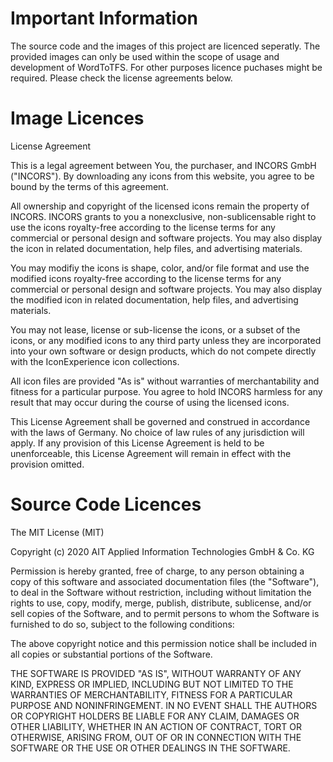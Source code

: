 # Important Information
The source code and the images of this project are licenced seperatly.
The provided images can only be used within the scope of usage and development of WordToTFS.
For other purposes licence puchases might be required.
Please check the license agreements below.

# Image Licences
License Agreement

This is a legal agreement between You, the purchaser, and INCORS GmbH
("INCORS"). By downloading any icons from this website, you agree to be bound
by the terms of this agreement.

All ownership and copyright of the licensed icons remain the property of
INCORS. INCORS grants to you a nonexclusive, non-sublicensable right to use
the icons royalty-free according to the license terms for any commercial or
personal design and software projects. You may also display the icon in
related documentation, help files, and advertising materials.

You may modifiy the icons is shape, color, and/or file format and use the
modified icons royalty-free according to the license terms for any commercial
or personal design and software projects. You may also display the modified
icon in related documentation, help files, and advertising materials.

You may not lease, license or sub-license the icons, or a subset of the icons,
or any modified icons to any third party unless they are incorporated into
your own software or design products, which do not compete directly with the
IconExperience icon collections.

All icon files are provided "As is" without warranties of merchantability and
fitness for a particular purpose. You agree to hold INCORS harmless for any
result that may occur during the course of using the licensed icons.

This License Agreement shall be governed and construed in accordance with the
laws of Germany. No choice of law rules of any jurisdiction will apply. If any
provision of this License Agreement is held to be unenforceable, this License
Agreement will remain in effect with the provision omitted.

# Source Code Licences
The MIT License (MIT)

Copyright (c) 2020 AIT Applied Information Technologies GmbH & Co. KG

Permission is hereby granted, free of charge, to any person obtaining a copy of this software and associated documentation files (the "Software"), to deal in the Software without restriction, including without limitation the rights to use, copy, modify, merge, publish, distribute, sublicense, and/or sell copies of the Software, and to permit persons to whom the Software is furnished to do so, subject to the following conditions:

The above copyright notice and this permission notice shall be included in all copies or substantial portions of the Software.

THE SOFTWARE IS PROVIDED "AS IS", WITHOUT WARRANTY OF ANY KIND, EXPRESS OR IMPLIED, INCLUDING BUT NOT LIMITED TO THE WARRANTIES OF MERCHANTABILITY, FITNESS FOR A PARTICULAR PURPOSE AND NONINFRINGEMENT. IN NO EVENT SHALL THE AUTHORS OR COPYRIGHT HOLDERS BE LIABLE FOR ANY CLAIM, DAMAGES OR OTHER LIABILITY, WHETHER IN AN ACTION OF CONTRACT, TORT OR OTHERWISE, ARISING FROM, OUT OF OR IN CONNECTION WITH THE SOFTWARE OR THE USE OR OTHER DEALINGS IN THE SOFTWARE.